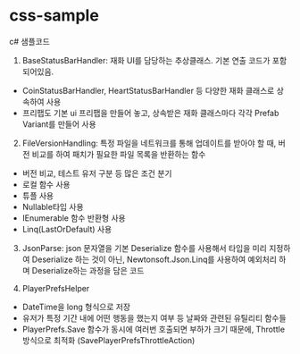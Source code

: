 # css-sample
c# 샘플코드

1. BaseStatusBarHandler: 재화 UI를 담당하는 추상클래스. 기본 연출 코드가 포함되어있음.
  - CoinStatusBarHandler, HeartStatusBarHandler 등 다양한 재화 클래스로 상속하여 사용
  - 프리팹도 기본 ui 프리팹을 만들어 놓고, 상속받은 재화 클래스마다 각각 Prefab Variant를 만들어 사용

2. FileVersionHandling: 특정 파일을 네트워크를 통해 업데이트를 받아야 할 때, 버전 비교를 하여 패치가 필요한 파일 목록을 반환하는 함수
  - 버전 비교, 테스트 유저 구분 등 많은 조건 분기
  - 로컬 함수 사용
  - 튜플 사용
  - Nullable타입 사용
  - IEnumerable<T> 함수 반환형 사용
  - Linq(LastOrDefault) 사용

3. JsonParse: json 문자열을 기본 Deserialize<T> 함수를 사용해서 타입을 미리 지정하여 Deserialize 하는 것이 아닌, Newtonsoft.Json.Linq를 사용하여 예외처리 하며 Deserialize하는 과정을 담은 코드

4. PlayerPrefsHelper
  - DateTime을 long 형식으로 저장
  - 유저가 특정 기간 내에 어떤 행동을 했는지 여부 등 날짜와 관련된 유틸리티 함수들
  - PlayerPrefs.Save 함수가 동시에 여러번 호출되면 부하가 크기 때문에, Throttle 방식으로 최적화 (SavePlayerPrefsThrottleAction)
